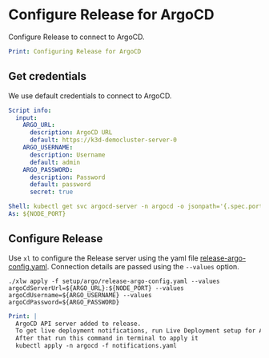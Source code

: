 # Configure Release for ArgoCD

Configure Release to connect to ArgoCD.

```yaml instacli
Print: Configuring Release for ArgoCD
```

## Get credentials

We use default credentials to connect to ArgoCD. 

```yaml instacli
Script info:
  input:
    ARGO_URL: 
      description: ArgoCD URL
      default: https://k3d-democluster-server-0
    ARGO_USERNAME: 
      description: Username
      default: admin
    ARGO_PASSWORD: 
      description: Password
      default: password
      secret: true
```

```yaml instacli
Shell: kubectl get svc argocd-server -n argocd -o jsonpath='{.spec.ports[0].nodePort}'
As: ${NODE_PORT}
```

## Configure Release

Use `xl` to configure the Release server using the yaml file [release-argo-config.yaml](release-argo-config.yaml). Connection details are passed using the `--values` option.

```shell show_output=false
./xlw apply -f setup/argo/release-argo-config.yaml --values argoCdServerUrl=${ARGO_URL}:${NODE_PORT} --values argoCdUsername=${ARGO_USERNAME} --values argoCdPassword=${ARGO_PASSWORD}
```

```yaml instacli
Print: |
  ArgoCD API server added to release. 
  To get live deployment notifications, run Live Deployment setup for ArgoCD (instructions on how-to are in main README.md file) and save the YAML configuration from Live Deployments workflow into a file.
  After that run this command in terminal to apply it
  kubectl apply -n argocd -f notifications.yaml
```

